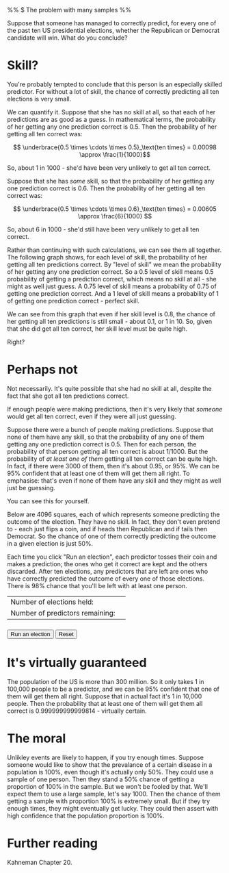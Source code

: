 %% $ The problem with many samples %%

Suppose that someone has managed to correctly predict, for every one of the past ten US presidential elections, whether the Republican or Democrat candidate will win. What do you conclude?

# Skill?

You're probably tempted to conclude that this person is an especially skilled predictor. For without a lot of skill, the chance of correctly predicting all ten elections is very small.

We can quantify it. Suppose that she has no skill at all, so that each of her predictions are as good as a guess. In mathematical terms, the probability of her getting any one prediction correct is 0.5. Then the probability of her getting all ten correct was:

$$ \underbrace{0.5 \times \cdots \times 0.5}_\text{ten times} = 0.00098 \approx \frac{1}{1000}$$

So, about 1 in 1000 - she'd have been very unlikely to get all ten correct.

Suppose that she has *some* skill, so that the probability of her getting any one prediction correct is 0.6. Then the probability of her getting all ten correct was:  

$$ \underbrace{0.5 \times \cdots \times 0.6}_\text{ten times} = 0.00605 \approx \frac{6}{1000} $$

So, about 6 in 1000 - she'd still have been very unlikely to get all ten correct.

Rather than continuing with such calculations, we can see them all together. The following graph shows, for each level of skill, the probability of her getting all ten predictions correct. By "level of skill" we mean the probability of her getting any one prediction correct. So a 0.5 level of skill means 0.5 probability of getting a prediction correct, which means no skill at all - she might as well just guess. A 0.75 level of skill means a probability of 0.75 of getting one prediction correct. And a 1 level of skill means a probability of 1 of getting one prediction correct - perfect skill.

<div id="skill"></div>
<script>
  let data = [];
  for (let s = 0.5; s <= 1; s+= 0.01) data.push([s, s**10]);
  Highcharts.chart("skill", {
    title: {text: "Probability of getting all ten predictions correct"},
    tooltip: {pointFormat: "{series.name}: <b>{point.y:.2f}</b><br/>"},
    xAxis: {min: 0.5, max: 1, title: {text: "Amount of skill"}},
    yAxis: {min: 0, max: 1, title: {text: "Probability"}, labels: {format: "{value}"}, tickInterval: 0.1},
    plotOptions: {series: {animation: false, showInLegend: false}},
    series: [{
      type: "line",
      marker: {radius: 0},
      data: data,
    },{
      type: "scatter",
      marker: {radius: 10, symbol: "circle"},
      data: [[0.8,0.8**10]],
    }]
  });
</script>

We can see from this graph that even if her skill level is 0.8, the chance of her getting all ten predictions is still small - about 0.1, or 1 in 10. So, given that she did get all ten correct, her skill level must be quite high.

Right?

# Perhaps not

Not necessarily. It's quite possible that she had no skill at all, despite the fact that she got all ten predictions correct.

If enough people were making predictions, then it's very likely that *someone* would get all ten correct, even if they were all just guessing. 

Suppose there were a bunch of people making predictions. Suppose that none of them have any skill, so that the probability of any one of them getting any one prediction correct is 0.5. Then for each person, the probability of that person getting all ten correct is about 1/1000. But the probability of *at least one of them* getting all ten correct can be quite high. In fact, if there were 3000 of them, then it's about 0.95, or 95%. We can be 95% confident that at least one of them will get them all right. To emphasise: that's even if none of them have any skill and they might as well just be guessing.

You can see this for yourself.

Below are 4096 squares, each of which represents someone predicting the outcome of the election. They have no skill. In fact, they don't even pretend to - each just flips a coin, and if heads then Republican and if tails then Democrat. So the chance of one of them correctly predicting the outcome in a given election is just 50%.

Each time you click "Run an election", each predictor tosses their coin and makes a prediction; the ones who get it correct are kept and the others discarded. After ten elections, any predictors that are left are ones who have correctly predicted the outcome of every one of those elections. There is 98% chance that you'll be left with at least one person.

<table id="stats">
  <tr><td>Number of elections held:</td><td id="numElections"></td></tr>
  <tr><td>Number of predictors remaining:</td><td id="numPredictors"></td></tr>
</table>
<table id="predictors"></table>
<div>
  <button onclick="elect()">Run an election</button>
  <button onclick="createPredictors()">Reset</button>
</div>
<style>
  #stats td {border: none; text-align: left}
  #predictors {margin-bottom: 0.5em}
  #predictors td {width: 5px; height: 5px; padding: 0; border: 1px white solid; background-color: gray}
  #predictors td.inactive {background-color: white}
</style>
<script>
  createPredictors();
  function createPredictors() {
    let row = "<tr>";
  	for (let n = 1; n <= 64; n++) row += "<td></td>";
  	row += "</tr>";
  	let rows = ""
  	for (let n = 1; n <= 64; n++) rows += row;
    document.getElementById("predictors").innerHTML = rows;
    document.getElementById("numElections").innerHTML = 0;
    document.getElementById("numPredictors").innerHTML = 4096;
  }
  function elect() {
    document.getElementById("numElections").innerHTML = parseInt(document.getElementById("numElections").innerHTML) + 1;
    document.querySelectorAll("td:not(.inactive)").forEach(function(x){
      if (Math.random() < 0.5) x.classList.add("inactive");
    });
    document.getElementById("numPredictors").innerHTML = document.querySelectorAll("td:not(.inactive)").length;
  }
</script>

# It's virtually guaranteed

<div id="probcurve"></div>
<script>
  data = [];
  let numCorrect = 10;
  for (let n = 1; n <= 4096; n+= 10) data.push([n, (1-((2**numCorrect - 1)/(2**numCorrect))**n)]);
  Highcharts.chart("probcurve", {
    chart: {type: "line"},
    title: {text: "Chance of getting a successful predictor"},
    tooltip: {pointFormat: "{series.name}: <b>{point.y:.2f}</b><br/>"},
    xAxis: {min: 0, title: {text: "Number of predictors"}, tickInterval: 250},
    yAxis: {min: 0, max: 1, title: {text: "Probability"}, labels: {format: "{value}"}, plotLines: [{value: 0.95, colour: "green", width: 2}]},
    plotOptions: {series: {animation: false, showInLegend: false}},
    series: [
      {name: "Probability", data: data},
    ]
  });
</script>

The population of the US is more than 300 million. So it only takes 1 in 100,000 people to be a predictor, and we can be 95% confident that one of them will get them all right. Suppose that in actual fact it's 1 in 10,000 people. Then the probability that at least one of them will get them all correct is 0.999999999999814 - virtually certain.

# The moral

Unlikley events are likely to happen, if you try enough times. Suppose someone would like to show that the prevalance of a certain disease in a population is 100%, even though it's actually only 50%. They could use a sample of one person. Then they stand a 50% chance of getting a proportion of 100% in the sample. But we won't be fooled by that. We'll expect them to use a large sample, let's say 1000. Then the chance of them getting a sample with proportion 100% is extremely small. But if they try enough times, they might eventually get lucky. They could then assert with high confidence that the population proportion is 100%.

# Further reading

Kahneman Chapter 20.